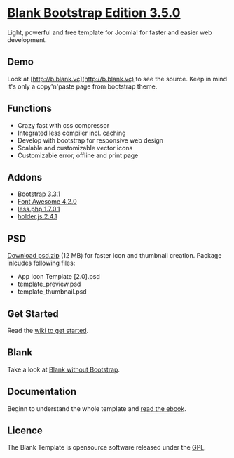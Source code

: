 # [Blank Bootstrap Edition 3.5.0](http://blank.vc)

Light, powerful and free template for Joomla!
for faster and easier web development.

## Demo

Look at [http://b.blank.vc](http://b.blank.vc) to see the source. Keep in mind it's only a copy'n'paste page from bootstrap theme.

## Functions

* Crazy fast with css compressor
* Integrated less compiler incl. caching
* Develop with bootstrap for responsive web design
* Scalable and customizable vector icons
* Customizable error, offline and print page

## Addons 

* [Bootstrap 3.3.1](http://getbootstrap.com/)
* [Font Awesome 4.2.0](https://fortawesome.github.io/Font-Awesome/)
* [less.php 1.7.0.1](https://github.com/oyejorge/less.php)
* [holder.js 2.4.1](http://imsky.github.io/holder/)

## PSD

[Download psd.zip](http://itr.im/psd) (12 MB) for faster icon and thumbnail creation. Package inlcudes following files:

* App Icon Template [2.0].psd
* template_preview.psd
* template_thumbnail.psd

## Get Started

Read the [wiki to get started](https://github.com/Bloggerschmidt/Blank-Template/wiki/Getting-started).

## Blank

Take a look at [Blank without Bootstrap](https://github.com/Bloggerschmidt/Blank).

## Documentation

Beginn to understand the whole template and [read the ebook](http://blank.vc/ebook/levels).

## Licence

The Blank Template is opensource software released under the [GPL](http://www.gnu.org/licenses/gpl-2.0.txt).
